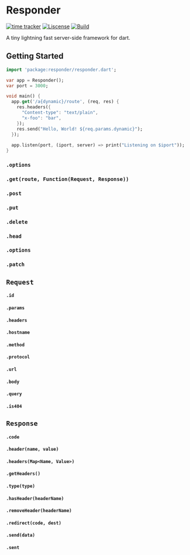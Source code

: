 # Responder
[![time tracker](https://wakatime.com/badge/github/Verassitnh/responder.svg)](https://wakatime.com/badge/github/Verassitnh/responder)
[![Liscense](https://img.shields.io/github/license/Verassitnh/responder)]()
[![Build](https://img.shields.io/github/workflow/status/Verassitnh/responder/CI/main)]()

A tiny lightning fast server-side framework for dart.
## Getting Started
```dart
import 'package:responder/responder.dart';

var app = Responder();
var port = 3000;

void main() {
  app.get('/a{dynamic}/route', (req, res) {
    res.headers({
      "Content-type": "text/plain",
      "x-foo": "bar",
    });
    res.send("Hello, World! ${req.params.dynamic}");
  });
  
  app.listen(port, (iport, server) => print("Listening on $iport"));
}
```
### `.options`
### `.get(route, Function(Request, Response))`
### `.post`
### `.put`
### `.delete`
### `.head`
### `.options`
### `.patch`
## `Request`
#### `.id`
#### `.params`
#### `.headers`
#### `.hostname`
#### `.method`
#### `.protocol`
#### `.url`
#### `.body`
#### `.query`
#### `.is404`
## `Response`
#### `.code`
#### `.header(name, value)`
#### `.headers(Map<Name, Value>)`
#### `.getHeaders()`
#### `.type(type)`
#### `.hasHeader(headerName)`
#### `.removeHeader(headerName)`
#### `.redirect(code, dest)`
#### `.send(data)`
#### `.sent`
